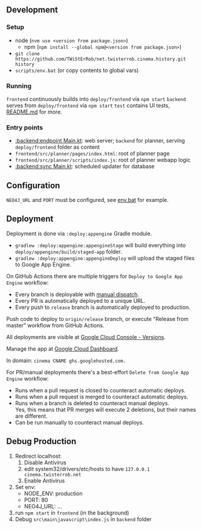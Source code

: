 ## Development

### Setup
* node (`nvm use <version from package.json>`)
   * npm (`npm install --global npm@<version from package.json>`)
 * `git clone https://github.com/TWiStErRob/net.twisterrob.cinema.history.git history`
 * `scripts/env.bat` (or copy contents to global vars)

### Running

`frontend` continuously builds into `deploy/frontend` via `npm start`
`backend` serves from `deploy/frontend` via `npm start`
`test` contains UI tests, [README.md](test/README.md) for more.

### Entry points

 * [:backend:endpoint Main.kt](backend/endpoint/src/main/kotlin/net/twisterrob/cinema/cineworld/backend/Main.kt): web server; `backend` for planner, serving `deploy/frontend` folder as content
 * `frontend/src/planner/pages/index.html`: root of planner page
 * `frontend/src/planner/scripts/index.js`: root of planner webapp logic
 * [:backend:sync Main.kt](backend/sync/src/main/kotlin/net/twisterrob/cinema/cineworld/sync/Main.kt): scheduled updater for database

## Configuration
 
`NEO4J_URL` and `PORT` must be configured, see [env.bat](scripts/env.bat) for example.

## Deployment

Deployment is done via `:deploy:appengine` Gradle module.
 * `gradlew :deploy:appengine:appengineStage` will build everything into `deploy/appengine/build/staged-app` folder.
 * `gradlew :deploy:appengine:appengineDeploy` will upload the staged files to Google App Engine.

On GitHub Actions there are multiple triggers for `Deploy to Google App Engine` workflow:
 * Every branch is deployable with [manual dispatch](https://github.com/TWiStErRob/net.twisterrob.cinema/actions/workflows/Deploy%20to%20Google%20App%20Engine.yml).
 * Every PR is automatically deployed to a unique URL.
 * Every push to `release` branch is automatically deployed to production.

Push code to deploy to `origin/release` branch, or execute "Release from master" workflow from GitHub Actions.

All deployments are visible at [Google Cloud Console - Versions](https://console.cloud.google.com/appengine/versions?project=twisterrob-cinema).

Manage the app at [Google Cloud Dashboard](https://console.cloud.google.com/appengine?project=twisterrob-cinema).

In domain: `cinema CNAME ghs.googlehosted.com.`

For PR/manual deployments there's a best-effort `Delete from Google App Engine` workflow:
 * Runs when a pull request is closed to counteract automatic deploys.
 * Runs when a pull request is merged to counteract automatic deploys.
 * Runs when a branch is deleted to counteract manual deploys.  
   Yes, this means that PR merges will execute 2 deletions, but their names are different.
 * Can be run manually to counteract manual deploys. 

## Debug Production

1. Redirect localhost:
   1. Disable Antivirus
   2. edit system32/drivers/etc/hosts to have `127.0.0.1	cinema.twisterrob.net`
   3. Enable Antivirus
2. Set env:
   * NODE_ENV: production
   * PORT: 80
   * NEO4J_URL: ...
3. run `npm start` in `frontend` (in the background)
4. Debug `src\main\javascript\index.js` in `backend` folder
